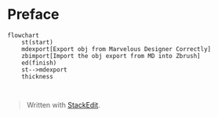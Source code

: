 # Preface


```mermaid
flowchart
	st(start)
	mdexport[Export obj from Marvelous Designer Correctly]
	zbimport[Import the obj export from MD into Zbrush]
	ed(finish)
	st-->mdexport
	thickness
	


```


> Written with [StackEdit](https://stackedit.io/).
<!--stackedit_data:
eyJoaXN0b3J5IjpbLTYwNzg4ODM0NiwtNjYwMDUzMjAwLDExNz
gzMjgyNjNdfQ==
-->